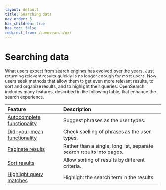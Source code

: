 ```yaml
---
layout: default
title: Searching data
nav_order: 5
has_children: true
has_toc: false
redirect_from: /opensearch/ux/
---
```


# Searching data

What users expect from search engines has evolved over the years. Just returning relevant results quickly is no longer enough for most users. Now users seek methods that allow them to get even more relevant results, to sort and organize results, and to highlight their queries. OpenSearch includes many features, described in the following table, that enhance the search experience.

Feature | Description
:--- | :---
[Autocomplete functionality]({{site.url}}{{site.baseurl}}/opensearch/search/autocomplete/) | Suggest phrases as the user types.
[Did-you-mean functionality]({{site.url}}{{site.baseurl}}/opensearch/search/did-you-mean/) | Check spelling of phrases as the user types.
[Paginate results]({{site.url}}{{site.baseurl}}/opensearch/search/paginate/) | Rather than a single, long list, separate search results into pages.
[Sort results]({{site.url}}{{site.baseurl}}/opensearch/search/sort/) | Allow sorting of results by different criteria.
[Highlight query matches]({{site.url}}{{site.baseurl}}/opensearch/search/highlight/) | Highlight the search term in the results.
